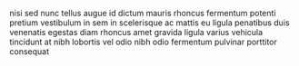 nisi sed nunc tellus augue id dictum mauris rhoncus fermentum potenti pretium
vestibulum in sem in scelerisque ac mattis eu ligula penatibus duis venenatis
egestas diam rhoncus amet gravida ligula varius vehicula tincidunt at nibh
lobortis vel odio nibh odio fermentum pulvinar porttitor consequat
